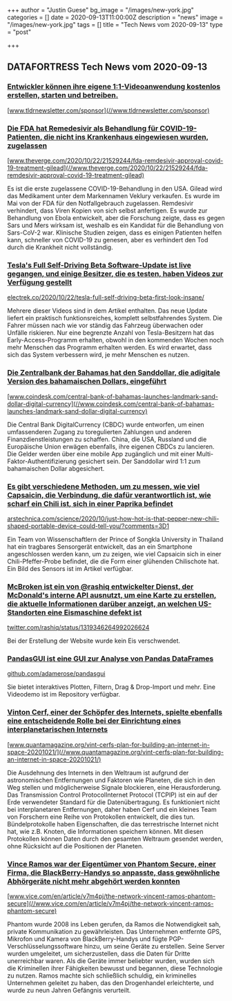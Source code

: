 +++
author = "Justin Guese"
bg_image = "/images/new-york.jpg"
categories = []
date = 2020-09-13T11:00:00Z
description = "news"
image = "/images/new-york.jpg"
tags = []
title = "Tech News vom 2020-09-13"
type = "post"

+++

        
## DATAFORTRESS Tech News vom 2020-09-13



### [Entwickler können ihre eigene 1:1-Videoanwendung kostenlos erstellen, starten und betreiben.](//www.tldrnewsletter.com/sponsor)


[www.tldrnewsletter.com/sponsor](//www.tldrnewsletter.com/sponsor)





### [Die FDA hat Remedesivir als Behandlung für COVID-19-Patienten, die nicht ins Krankenhaus eingewiesen wurden, zugelassen](//www.theverge.com/2020/10/22/21529244/fda-remdesivir-approval-covid-19-treatment-gilead)


[www.theverge.com/2020/10/22/21529244/fda-remdesivir-approval-covid-19-treatment-gilead](//www.theverge.com/2020/10/22/21529244/fda-remdesivir-approval-covid-19-treatment-gilead)


Es ist die erste zugelassene COVID-19-Behandlung in den USA. Gilead wird das Medikament unter dem Markennamen Veklury verkaufen. Es wurde im Mai von der FDA für den Notfallgebrauch zugelassen. Remdesivir verhindert, dass Viren Kopien von sich selbst anfertigen. Es wurde zur Behandlung von Ebola entwickelt, aber die Forschung zeigte, dass es gegen Sars und Mers wirksam ist, weshalb es ein Kandidat für die Behandlung von Sars-CoV-2 war. Klinische Studien zeigen, dass es einigen Patienten helfen kann, schneller von COVID-19 zu genesen, aber es verhindert den Tod durch die Krankheit nicht vollständig.


### [Tesla's Full Self-Driving Beta Software-Update ist live gegangen, und einige Besitzer, die es testen, haben Videos zur Verfügung gestellt](//electrek.co/2020/10/22/tesla-full-self-driving-beta-first-look-insane/)


[electrek.co/2020/10/22/tesla-full-self-driving-beta-first-look-insane/](//electrek.co/2020/10/22/tesla-full-self-driving-beta-first-look-insane/)


Mehrere dieser Videos sind in dem Artikel enthalten. Das neue Update liefert ein praktisch funktionsreiches, komplett selbstfahrendes System. Die Fahrer müssen nach wie vor ständig das Fahrzeug überwachen oder Unfälle riskieren. Nur eine begrenzte Anzahl von Tesla-Besitzern hat das Early-Access-Programm erhalten, obwohl in den kommenden Wochen noch mehr Menschen das Programm erhalten werden. Es wird erwartet, dass sich das System verbessern wird, je mehr Menschen es nutzen.


### [Die Zentralbank der Bahamas hat den Sanddollar, die adigitale Version des bahamaischen Dollars, eingeführt](//www.coindesk.com/central-bank-of-bahamas-launches-landmark-sand-dollar-digital-currency)


[www.coindesk.com/central-bank-of-bahamas-launches-landmark-sand-dollar-digital-currency](//www.coindesk.com/central-bank-of-bahamas-launches-landmark-sand-dollar-digital-currency)


Die Central Bank DigitalCurrency (CBDC) wurde entworfen, um einen umfassenderen Zugang zu toregulierten Zahlungen und anderen Finanzdienstleistungen zu schaffen. China, die USA, Russland und die Europäische Union erwägen ebenfalls, ihre eigenen CBDCs zu lancieren. Die Gelder werden über eine mobile App zugänglich und mit einer Multi-Faktor-Authentifizierung gesichert sein. Der Sanddollar wird 1:1 zum bahamaischen Dollar abgesichert.


### [Es gibt verschiedene Methoden, um zu messen, wie viel Capsaicin, die Verbindung, die dafür verantwortlich ist, wie scharf ein Chili ist, sich in einer Paprika befindet](//arstechnica.com/science/2020/10/just-how-hot-is-that-pepper-new-chili-shaped-portable-device-could-tell-you/?comments=3D1)


[arstechnica.com/science/2020/10/just-how-hot-is-that-pepper-new-chili-shaped-portable-device-could-tell-you/?comments=3D1](//arstechnica.com/science/2020/10/just-how-hot-is-that-pepper-new-chili-shaped-portable-device-could-tell-you/?comments=3D1)


Ein Team von Wissenschaftlern der Prince of Songkla University in Thailand hat ein tragbares Sensorgerät entwickelt, das an ein Smartphone angeschlossen werden kann, um zu zeigen, wie viel Capsaicin sich in einer Chili-Pfeffer-Probe befindet, die die Form einer glühenden Chilischote hat. Ein Bild des Sensors ist im Artikel verfügbar.


### [McBroken ist ein von @rashiq entwickelter Dienst, der McDonald's interne API ausnutzt, um eine Karte zu erstellen, die aktuelle Informationen darüber anzeigt, an welchen US-Standorten eine Eismaschine defekt ist](//twitter.com/rashiq/status/1319346264992026624)


[twitter.com/rashiq/status/1319346264992026624](//twitter.com/rashiq/status/1319346264992026624)


Bei der Erstellung der Website wurde kein Eis verschwendet.


### [PandasGUI ist eine GUI zur Analyse von Pandas DataFrames](//github.com/adamerose/pandasgui)


[github.com/adamerose/pandasgui](//github.com/adamerose/pandasgui)


Sie bietet interaktives Plotten, Filtern, Drag & Drop-Import und mehr. Eine Videodemo ist im Repository verfügbar.


### [Vinton Cerf, einer der Schöpfer des Internets, spielte ebenfalls eine entscheidende Rolle bei der Einrichtung eines interplanetarischen Internets](//www.quantamagazine.org/vint-cerfs-plan-for-building-an-internet-in-space-20201021/)


[www.quantamagazine.org/vint-cerfs-plan-for-building-an-internet-in-space-20201021/](//www.quantamagazine.org/vint-cerfs-plan-for-building-an-internet-in-space-20201021/)


Die Ausdehnung des Internets in den Weltraum ist aufgrund der astronomischen Entfernungen und Faktoren wie Planeten, die sich in den Weg stellen und möglicherweise Signale blockieren, eine Herausforderung. Das Transmission Control ProtocolInternet Protocol (TCPIP) ist ein auf der Erde verwendeter Standard für die Datenübertragung. Es funktioniert nicht bei interplanetaren Entfernungen, daher haben Cerf und ein kleines Team von Forschern eine Reihe von Protokollen entwickelt, die dies tun. Bündelprotokolle haben Eigenschaften, die das terrestrische Internet nicht hat, wie z.B. Knoten, die Informationen speichern können. Mit diesen Protokollen können Daten durch den gesamten Weltraum gesendet werden, ohne Rücksicht auf die Positionen der Planeten.


### [Vince Ramos war der Eigentümer von Phantom Secure, einer Firma, die BlackBerry-Handys so anpasste, dass gewöhnliche Abhörgeräte nicht mehr abgehört werden konnten](//www.vice.com/en/article/v7m4pj/the-network-vincent-ramos-phantom-secure)


[www.vice.com/en/article/v7m4pj/the-network-vincent-ramos-phantom-secure](//www.vice.com/en/article/v7m4pj/the-network-vincent-ramos-phantom-secure)


Phantom wurde 2008 ins Leben gerufen, da Ramos die Notwendigkeit sah, private Kommunikation zu gewährleisten. Das Unternehmen entfernte GPS, Mikrofon und Kamera von BlackBerry-Handys und fügte PGP-Verschlüsselungssoftware hinzu, um seine Geräte zu erstellen. Seine Server wurden umgeleitet, um sicherzustellen, dass die Daten für Dritte unerreichbar waren. Als die Geräte immer beliebter wurden, wurden sich die Kriminellen ihrer Fähigkeiten bewusst und begannen, diese Technologie zu nutzen. Ramos machte sich schließlich schuldig, ein kriminelles Unternehmen geleitet zu haben, das den Drogenhandel erleichterte, und wurde zu neun Jahren Gefängnis verurteilt.